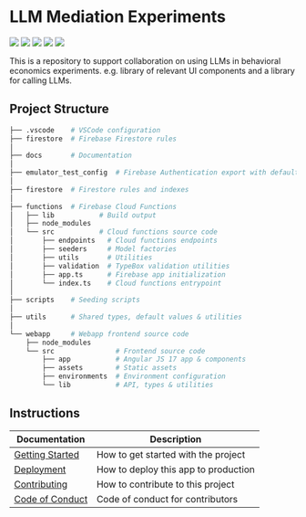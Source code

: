 # LLM Mediation Experiments

<div>
  <img src="https://img.shields.io/badge/Node.js-v18-339933?style=for-the-badge&logo=node.js" />
  <img src="https://img.shields.io/badge/firebase-ffca28?style=for-the-badge&logo=firebase&logoColor=black"/>
  <img src="https://img.shields.io/badge/Angular-17-DD0031?style=for-the-badge&logo=angular&logoColor=white"/>
  <img src="https://img.shields.io/badge/prettier-1A2C34?style=for-the-badge&logo=prettier&logoColor=F7BA3E" />
  <img src="https://img.shields.io/badge/eslint-3A33D1?style=for-the-badge&logo=eslint&logoColor=white" />
</div>

This is a repository to support collaboration on using LLMs in behavioral economics experiments. e.g. library of relevant UI components and a library for calling LLMs.

## Project Structure

```bash
├── .vscode    # VSCode configuration
├── firestore  # Firebase Firestore rules
│
├── docs       # Documentation
│
├── emulator_test_config  # Firebase Authentication export with default google accounts for Auth emulator
│
├── firestore  # Firestore rules and indexes
│
├── functions  # Firebase Cloud Functions
│   ├── lib           # Build output
│   ├── node_modules
│   └── src           # Cloud functions source code
│       ├── endpoints   # Cloud functions endpoints
│       ├── seeders     # Model factories
│       ├── utils       # Utilities
│       ├── validation  # TypeBox validation utilities
│       ├── app.ts      # Firebase app initialization
│       └── index.ts    # Cloud functions entrypoint
│
├── scripts    # Seeding scripts
│
├── utils      # Shared types, default values & utilities
│
└── webapp     # Webapp frontend source code
    ├── node_modules
    └── src               # Frontend source code
        ├── app           # Angular JS 17 app & components
        ├── assets        # Static assets
        ├── environments  # Environment configuration
        └── lib           # API, types & utilities
```

## Instructions

| Documentation                                | Description                          |
| -------------------------------------------- | ------------------------------------ |
| [Getting Started](./docs/getting-started.md) | How to get started with the project  |
| [Deployment](./docs/deployment.md)           | How to deploy this app to production |
| [Contributing](./docs/contributing.md)       | How to contribute to this project    |
| [Code of Conduct](./docs/code-of-conduct.md) | Code of conduct for contributors     |
